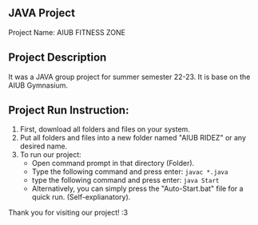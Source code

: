 ## JAVA Project ##
Project Name: AIUB FITNESS ZONE

## Project Description ##

It was a JAVA group project for summer semester 22-23.
It is base on the AIUB Gymnasium.

## Project Run Instruction: ##
1. First, download all folders and files on your system.
2. Put all folders and files into a new folder named "AIUB RIDEZ" or any desired name.
3. To run our project:
   - Open command prompt in that directory (Folder).
   - Type the following command and press enter: `javac *.java`
   - type the following command and press enter: `java Start`
   - Alternatively, you can simply press the "Auto-Start.bat" file for a quick run. (Self-explianatory).

Thank you for visiting our project! :3
